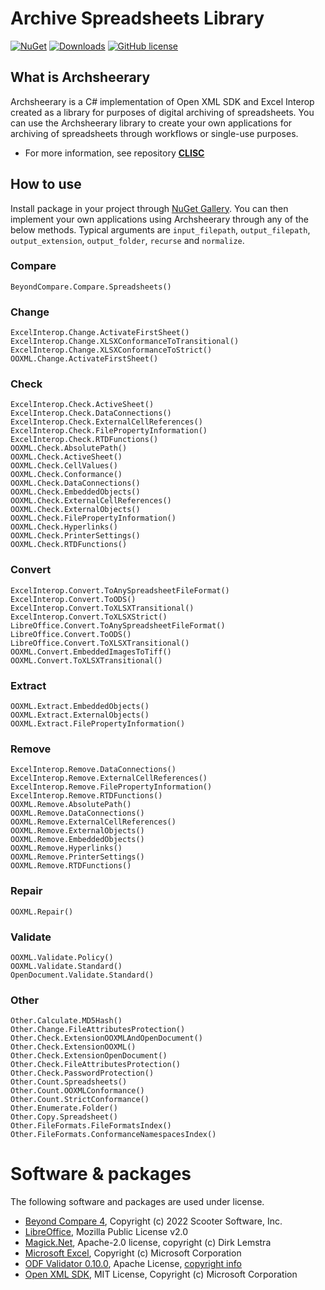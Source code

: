 # Archive Spreadsheets Library

[![NuGet](https://img.shields.io/nuget/v/Archsheerary.svg)](https://www.nuget.org/packages/Archsheerary)
[![Downloads](https://img.shields.io/nuget/dt/Archsheerary.svg)](https://www.nuget.org/packages/Archsheerary)
[![GitHub license](https://img.shields.io/badge/license-MIT-green.svg)](https://www.nuget.org/packages/Archsheerary)

## What is Archsheerary
Archsheerary is a C# implementation of Open XML SDK and Excel Interop created as a library for purposes of digital archiving of spreadsheets. You can use the Archsheerary library to create your own applications for archiving of spreadsheets through workflows or single-use purposes.

* For more information, see repository **[CLISC](https://github.com/Asbjoedt/CLISC)**

## How to use
Install package in your project through [NuGet Gallery](https://www.nuget.org/packages/Archsheerary). You can then implement your own applications using Archsheerary through any of the below methods. Typical arguments are ```input_filepath```, ```output_filepath```, ```output_extension```, ```output_folder```, ```recurse``` and ```normalize```.

### Compare
```
BeyondCompare.Compare.Spreadsheets()
```
### Change
```
ExcelInterop.Change.ActivateFirstSheet()
ExcelInterop.Change.XLSXConformanceToTransitional()
ExcelInterop.Change.XLSXConformanceToStrict()
OOXML.Change.ActivateFirstSheet()
```
### Check
```
ExcelInterop.Check.ActiveSheet()
ExcelInterop.Check.DataConnections()
ExcelInterop.Check.ExternalCellReferences()
ExcelInterop.Check.FilePropertyInformation()
ExcelInterop.Check.RTDFunctions()
OOXML.Check.AbsolutePath()
OOXML.Check.ActiveSheet()
OOXML.Check.CellValues()
OOXML.Check.Conformance()
OOXML.Check.DataConnections()
OOXML.Check.EmbeddedObjects()
OOXML.Check.ExternalCellReferences()
OOXML.Check.ExternalObjects()
OOXML.Check.FilePropertyInformation()
OOXML.Check.Hyperlinks()
OOXML.Check.PrinterSettings()
OOXML.Check.RTDFunctions()

```
### Convert
```
ExcelInterop.Convert.ToAnySpreadsheetFileFormat()
ExcelInterop.Convert.ToODS()
ExcelInterop.Convert.ToXLSXTransitional()
ExcelInterop.Convert.ToXLSXStrict()
LibreOffice.Convert.ToAnySpreadsheetFileFormat()
LibreOffice.Convert.ToODS()
LibreOffice.Convert.ToXLSXTransitional()
OOXML.Convert.EmbeddedImagesToTiff()
OOXML.Convert.ToXLSXTransitional()
```
### Extract
```
OOXML.Extract.EmbeddedObjects()
OOXML.Extract.ExternalObjects()
OOXML.Extract.FilePropertyInformation()
```
### Remove
```
ExcelInterop.Remove.DataConnections()
ExcelInterop.Remove.ExternalCellReferences()
ExcelInterop.Remove.FilePropertyInformation()
ExcelInterop.Remove.RTDFunctions()
OOXML.Remove.AbsolutePath()
OOXML.Remove.DataConnections()
OOXML.Remove.ExternalCellReferences()
OOXML.Remove.ExternalObjects()
OOXML.Remove.EmbeddedObjects()
OOXML.Remove.Hyperlinks()
OOXML.Remove.PrinterSettings()
OOXML.Remove.RTDFunctions()
```
### Repair
```
OOXML.Repair()
```
### Validate
```
OOXML.Validate.Policy()
OOXML.Validate.Standard()
OpenDocument.Validate.Standard()
```
### Other
```
Other.Calculate.MD5Hash()
Other.Change.FileAttributesProtection()
Other.Check.ExtensionOOXMLAndOpenDocument()
Other.Check.ExtensionOOXML()
Other.Check.ExtensionOpenDocument()
Other.Check.FileAttributesProtection()
Other.Check.PasswordProtection()
Other.Count.Spreadsheets()
Other.Count.OOXMLConformance()
Other.Count.StrictConformance()
Other.Enumerate.Folder()
Other.Copy.Spreadsheet()
Other.FileFormats.FileFormatsIndex()
Other.FileFormats.ConformanceNamespacesIndex()
```

# Software & packages
The following software and packages are used under license.

* [Beyond Compare 4](https://www.scootersoftware.com/index.php), Copyright (c) 2022 Scooter Software, Inc.
* [LibreOffice](https://www.libreoffice.org/), Mozilla Public License v2.0
* [Magick.Net](https://github.com/dlemstra/Magick.NET), Apache-2.0 license, copyright (c) Dirk Lemstra
* [Microsoft Excel](https://www.microsoft.com/en-us/microsoft-365/excel), Copyright (c) Microsoft Corporation
* [ODF Validator 0.10.0](https://odftoolkit.org/conformance/ODFValidator.html), Apache License, [copyright info](https://github.com/tdf/odftoolkit/blob/master/NOTICE)
* [Open XML SDK](https://github.com/OfficeDev/Open-XML-SDK), MIT License, Copyright (c) Microsoft Corporation
